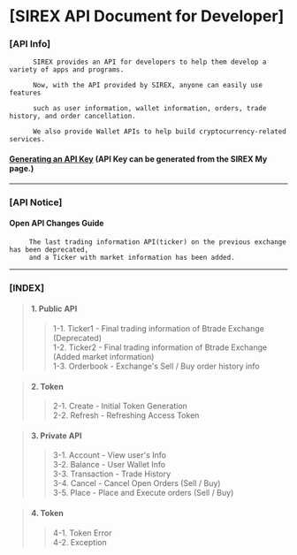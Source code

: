 # [SIREX API Document for Developer]




### [API Info]
          SIREX provides an API for developers to help them develop a variety of apps and programs.

          Now, with the API provided by SIREX, anyone can easily use features

          such as user information, wallet information, orders, trade history, and order cancellation.

          We also provide Wallet APIs to help build cryptocurrency-related services.

####     [Generating an API Key](https://sirex.exchange/mypage/mypage.do?menu=api) (API Key can be generated from the SIREX My page.)


------------------


### [API Notice]

#### Open API Changes Guide
   
         The last trading information API(ticker) on the previous exchange has been deprecated,
         and a Ticker with market information has been added.
         
  
------------------


### [INDEX]  

> #### 1. Public API
>> 1-1. Ticker1     - Final trading information of Btrade Exchange (Deprecated)  
>> 1-2. Ticker2     - Final trading information of Btrade Exchange (Added market information)  
>> 1-3. Orderbook   - Exchange's Sell / Buy order history info


> #### 2. Token 
>> 2-1. Create      - Initial Token Generation  
>> 2-2. Refresh     - Refreshing Access Token


> #### 3. Private API
>> 3-1. Account     - View user's Info  
>> 3-2. Balance     - User Wallet Info  
>> 3-3. Transaction - Trade History  
>> 3-4. Cancel      - Cancel Open Orders (Sell / Buy)  
>> 3-5. Place       - Place and Execute orders (Sell / Buy)  


> #### 4. Token 
>> 4-1. Token Error   
>> 4-2. Exception  




